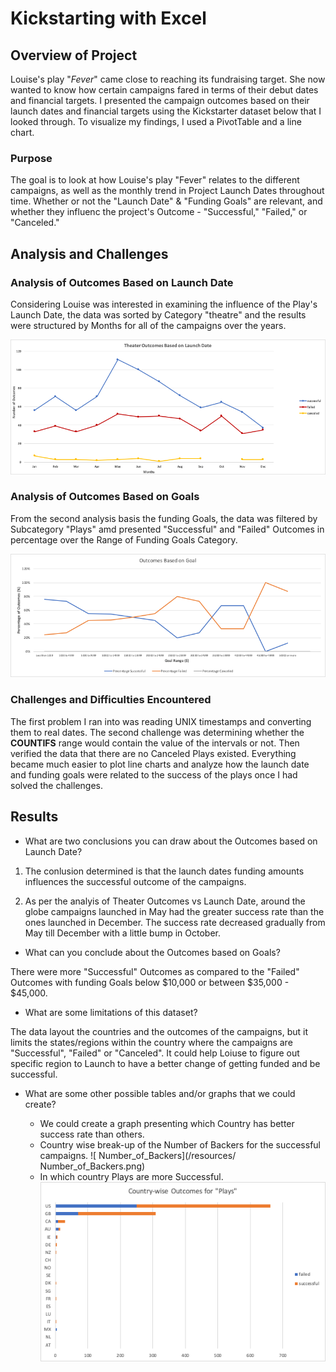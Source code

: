 # Kickstarting with Excel


## Overview of Project

Louise's play "_Fever_" came close to reaching its fundraising target. She now wanted to know how certain campaigns fared in terms of their debut dates and financial targets. I presented the campaign outcomes based on their launch dates and financial targets using the Kickstarter dataset below that I looked through.
To visualize my findings, I used a PivotTable and a line chart.

### Purpose

The goal is to look at how Louise's play "Fever" relates to the different campaigns, as well as the monthly trend in Project Launch Dates throughout time. Whether or not the "Launch Date" & "Funding Goals" are relevant, and whether they influenc the project's Outcome - "Successful," "Failed," or "Canceled." 


## Analysis and Challenges


### Analysis of Outcomes Based on Launch Date

Considering Louise was interested in examining the influence of the Play's Launch Date, the data was sorted by Category "theatre" and the results were structured by Months for all of the campaigns over the years.

![Theater Outcomes vs Launch](/resources/Theater_Outcomes_vs_Launch.png)


### Analysis of Outcomes Based on Goals

From the second analysis basis the funding Goals, the data was filtered by Subcategory "Plays" amd presented "Successful" and "Failed" Outcomes in percentage over the Range of Funding Goals Category.

![Outcomes vs Goals](/resources/Outcomes_vs_Goals.png)

### Challenges and Difficulties Encountered

The first problem I ran into was reading UNIX timestamps and converting them to real dates. 
The second challenge was determining whether the **COUNTIFS** range would contain the value of the intervals or not. Then verified the data that there are no Canceled Plays existed.
Everything became much easier to plot line charts and analyze how the launch date and funding goals were related to the success of the plays once I had solved the challenges.


## Results

- What are two conclusions you can draw about the Outcomes based on Launch Date?
1. The conlusion determined is that the launch dates funding amounts influences the successful outcome of the campaigns.

2. As per the analyis of Theater Outcomes vs Launch Date, around the globe campaigns launched in May had the greater success rate than the ones launched in December. The success rate decreased gradually from May till December with a little bump in October.

- What can you conclude about the Outcomes based on Goals?

There were more "Successful" Outcomes as compared to the "Failed" Outcomes with funding Goals below $10,000 or between $35,000 - $45,000.

- What are some limitations of this dataset?

The data layout the countries and the outcomes of the campaigns, but it limits the states/regions within the country where the campaigns are "Successful", "Failed" or "Canceled". It could help Loiuse to figure out specific region to Launch to have a better change of getting funded and be successful.

- What are some other possible tables and/or graphs that we could create?

    - We could create a graph presenting which Country has better success rate than others.
    - Country wise break-up of the Number of Backers for the successful campaigns.
    ![ Number_of_Backers](/resources/ Number_of_Backers.png)
    - In which country Plays are more Successful.
    ![Countrywise_outcomes](/resources/Countrywise_outcomes.png)
